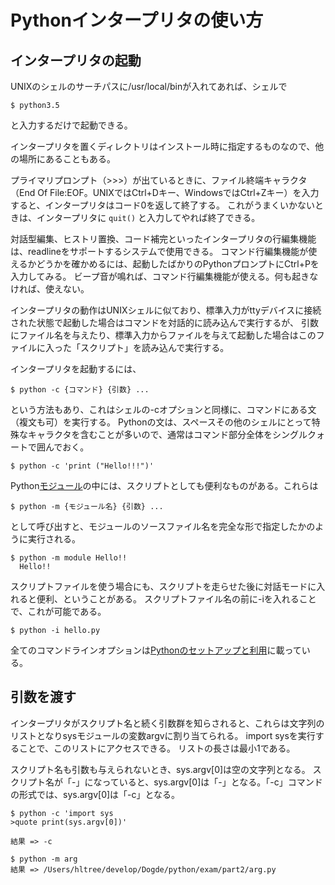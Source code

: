 # Pythonインタープリタの使い方

## インタープリタの起動

UNIXのシェルのサーチパスに/usr/local/binが入れてあれば、シェルで
```
$ python3.5
```
と入力するだけで起動できる。

インタープリタを置くディレクトリはインストール時に指定するものなので、他の場所にあることもある。

プライマリプロンプト（>>>）が出ているときに、ファイル終端キャラクタ（End Of File:EOF。UNIXではCtrl+Dキー、WindowsではCtrl+Zキー）を入力すると、インタープリタはコード0を返して終了する。
これがうまくいかないときは、インタープリタに `quit()` と入力してやれば終了できる。

対話型編集、ヒストリ置換、コード補完といったインタープリタの行編集機能は、readlineをサポートするシステムで使用できる。
コマンド行編集機能が使えるかどうかを確かめるには、起動したばかりのPythonプロンプトにCtrl+Pを入力してみる。
ビープ音が鳴れば、コマンド行編集機能が使える。何も起きなければ、使えない。

インタープリタの動作はUNIXシェルに似ており、標準入力がttyデバイスに接続された状態で起動した場合はコマンドを対話的に読み込んで実行するが、
引数にファイル名を与えたり、標準入力からファイルを与えて起動した場合はこのファイルに入った「スクリプト」を読み込んで実行する。

インタープリタを起動するには、
```
$ python -c {コマンド} {引数} ...
```
という方法もあり、これはシェルの-cオプションと同様に、コマンドにある文（複文も可）を実行する。
Pythonの文は、スペースその他のシェルにとって特殊なキャラクタを含むことが多いので、通常はコマンド部分全体をシングルクォートで囲んでおく。
```
$ python -c 'print ("Hello!!!")'
```

Python[モジュール](https://docs.python.org/ja/3/tutorial/modules.html)の中には、スクリプトとしても便利なものがある。これらは
```
$ python -m {モジュール名} {引数} ...
```
として呼び出すと、モジュールのソースファイル名を完全な形で指定したかのように実行される。
```
$ python -m module Hello!!
  Hello!!
```

スクリプトファイルを使う場合にも、スクリプトを走らせた後に対話モードに入れると便利、ということがある。
スクリプトファイル名の前に-iを入れることで、これが可能である。
```
$ python -i hello.py
```

全てのコマンドラインオプションは[Pythonのセットアップと利用](https://docs.python.org/ja/3/using/index.html)に載っている。

## 引数を渡す

インタープリタがスクリプト名と続く引数群を知らされると、これらは文字列のリストとなりsysモジュールの変数argvに割り当てられる。
import sysを実行することで、このリストにアクセスできる。
リストの長さは最小1である。

スクリプト名も引数も与えられないとき、sys.argv[0]は空の文字列となる。
スクリプト名が「-」になっていると、sys.argv[0]は「-」となる。「-c」コマンドの形式では、sys.argv[0]は「-c」となる。

```
$ python -c 'import sys
>quote print(sys.argv[0])'

結果 => -c

$ python -m arg
結果 => /Users/hltree/develop/Dogde/python/exam/part2/arg.py
```

